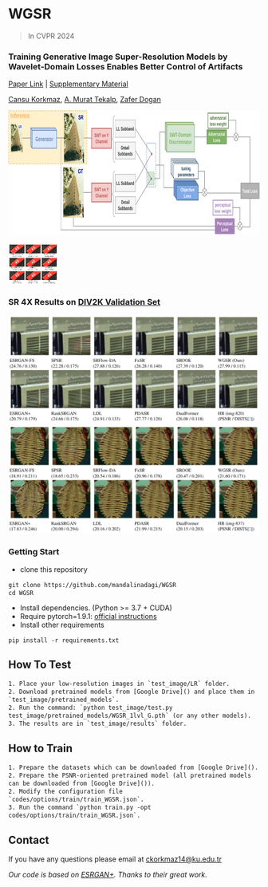 # WGSR  
> In CVPR 2024

### Training Generative Image Super-Resolution Models by Wavelet-Domain Losses Enables Better Control of Artifacts 
[Paper Link]() | [Supplementary Material]()

[Cansu Korkmaz](https://mandalinadagi.github.io/), [A. Murat Tekalp](http://home.ku.edu.tr/~mtekalp/), [Zafer Dogan](https://mysite.ku.edu.tr/zdogan/)


<p align="center">
  <img height="250" src="./figures/architecture.png">
</p>

<img src="./figures/img0.png" width="100"/>

### SR 4X Results on [DIV2K Validation Set](https://data.vision.ee.ethz.ch/cvl/DIV2K/)
<img src="./figures/img1.png" width="800"/>
<img src="./figures/img2.png" width="800"/>


### Getting Start

- clone this repository
```
git clone https://github.com/mandalinadagi/WGSR
cd WGSR
```
- Install dependencies. (Python >= 3.7 + CUDA)
- Require pytorch=1.9.1: [official instructions](https://pytorch.org/get-started/previous-versions/)
- Install other requirements
```
pip install -r requirements.txt
```
## How To Test
	1. Place your low-resolution images in `test_image/LR` folder.
	2. Download pretrained models from [Google Drive]() and place them in `test_image/pretrained_models`.
	2. Run the command: `python test_image/test.py test_image/pretrained_models/WGSR_1lvl_G.pth` (or any other models).
	3. The results are in `test_image/results` folder.

## How to Train

	1. Prepare the datasets which can be downloaded from [Google Drive]().
	2. Prepare the PSNR-oriented pretrained model (all pretrained models can be downloaded from [Google Drive]()).
	2. Modify the configuration file `codes/options/train/train_WGSR.json`.
	3. Run the command `python train.py -opt codes/options/train/train_WGSR.json`. 


## Contact
If you have any questions please email at ckorkmaz14@ku.edu.tr

_Our code is based on [ESRGAN+](https://github.com/ncarraz/ESRGANplus). Thanks to their great work._
